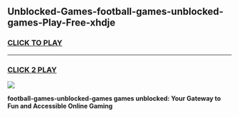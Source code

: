 
## Unblocked-Games-football-games-unblocked-games-Play-Free-xhdje
<h3>
<a href="https://premium76.site?title=football-games-unblocked-games&ref=17A">CLICK TO PLAY</a></h3>
<hr>

<h3>
<a href="https://premium76.site?title=football-games-unblocked-games&ref=17A">CLICK 2 PLAY</a>
  
</h3>

<a href="https://premium76.site?title=football-games-unblocked-games&ref=17A"><img src="https://clearcache.store/games.png"></a>


**football-games-unblocked-games games unblocked: Your Gateway to Fun and Accessible Online Gaming**
